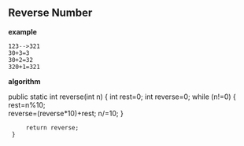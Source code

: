 
## Reverse Number
**example**

    123-->321
    30+3=3
    30+2=32
    320+1=321

**algorithm**

   public static int reverse(int n)
     {
         int rest=0;
         int reverse=0;
         while (n!=0) {         
         rest=n%10;   
         reverse=(reverse*10)+rest;
         n/=10;
         }
         
         return reverse;
     }

